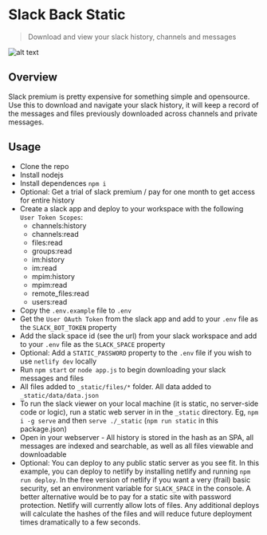 # Slack Back Static
> Download and view your slack history, channels and messages

![alt text](https://i.ibb.co/yd79rsw/Screenshot-2022-07-26-at-19-45-02.png "Slack Back Static")

## Overview

Slack premium is pretty expensive for something simple and opensource.
Use this to download and navigate your slack history, it will keep a record of the messages and files previously downloaded across channels and private messages.


## Usage

- Clone the repo
- Install nodejs
- Install dependences `npm i`
- Optional: Get a trial of slack premium / pay for one month to get access for entire history
- Create a slack app and deploy to your workspace with the following `User Token Scopes`:
    - channels:history
    - channels:read
    - files:read
    - groups:read
    - im:history
    - im:read
    - mpim:history
    - mpim:read
    - remote_files:read
    - users:read
- Copy the `.env.example` file to `.env`
- Get the `User OAuth Token` from the slack app and add to your `.env` file as the `SLACK_BOT_TOKEN` property
- Add the slack space id (see the url) from your slack workspace and add to your `.env` file as the `SLACK_SPACE` property
- Optional: Add a `STATIC_PASSWORD` property to the `.env` file if you wish to use `netlify dev` locally
- Run `npm start` or `node app.js` to begin downloading your slack messages and files
- All files added to `_static/files/*` folder. All data added to `_static/data/data.json`
- To run the slack viewer on your local machine (it is static, no server-side code or logic), run a static web server in in the `_static` directory. Eg, `npm i -g serve` and then `serve ./_static` (`npm run static` in this package.json)
- Open in your webserver - All history is stored in the hash as an SPA, all messages are indexed and searchable, as well as all files viewable and downloadable
- Optional: You can deploy to any public static server as you see fit. In this example, you can deploy to netlify by installing netlify and running `npm run deploy`. In the free version of netlify if you want a very (frail) basic security, set an environment variable for `SLACK_SPACE` in the console. A better alternative would be to pay for a static site with password protection. Netlify will currently allow lots of files. Any additional deploys will calculate the hashes of the files and will reduce future deployment times dramatically to a few seconds.